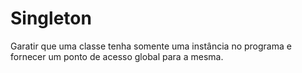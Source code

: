 # Singleton

Garatir que uma classe tenha somente uma instância no programa e fornecer um ponto de acesso global para a mesma.
